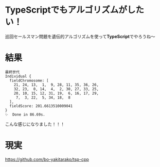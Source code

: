 # TypeScriptでもアルゴリズムがしたい！
巡回セールスマン問題を遺伝的アルゴリズムを使って**TypeScript**でやろうね〜

# 結果
```
最終世代
Individual {
  fieldChromosome: [
    21, 24, 13,  1,  9, 28, 11, 35, 36, 26,
    32, 23,  0, 14,  4,  2, 30, 27, 33, 25,
    20, 10, 15, 12, 31, 19,  6, 16, 17, 29,
     7,  3, 22,  5, 34, 18,  8
  ],
  fieldScore: 201.6613510009041
}
✨  Done in 86.69s.
```

こんな感じになりました！！！

# 現実
https://github.com/bo-yakitarako/tsp-cpp
